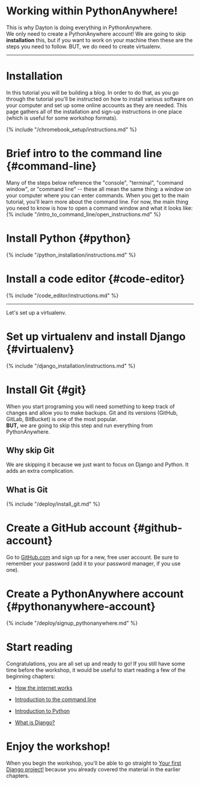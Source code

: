 
# Working within PythonAnywhere!

This is why Dayton is doing everything in PythonAnywhere.  
We only need to create a PythonAnywhere account!
We are going to skip **installation** this, but if you want to work on your machine then these are the steps you need to follow.
BUT, we do need to create virtualenv.

----------------------------------

# Installation
In this tutorial you will be building a blog. In order to do that, as you go through the tutorial you'll be instructed on how to install various software on your computer and set up some online accounts as they are needed. This page gathers all of the installation and sign-up instructions in one place (which is useful for some workshop formats).

<!--sec data-title="Chromebook setup (if you're using one)"
data-id="chromebook_setup" data-collapse=true ces-->
{% include "/chromebook_setup/instructions.md" %}
<!--endsec-->

# Brief intro to the command line {#command-line}
Many of the steps below reference the "console", "terminal", "command window", or "command line" -- these all mean the same thing: a window on your computer where you can enter commands. When you get to the main tutorial, you'll learn more about the command line. For now, the main thing you need to know is how to open a command window and what it looks like:
{% include "/intro_to_command_line/open_instructions.md" %}

# Install Python {#python}
{% include "/python_installation/instructions.md" %}

# Install a code editor {#code-editor}
{% include "/code_editor/instructions.md" %}

-----------------------------------------

Let's set up a virtualenv.

# Set up virtualenv and install Django {#virtualenv}
{% include "/django_installation/instructions.md" %}


# Install Git {#git}
When you start programing you will need something to keep track of changes and allow you to make backups.
Git and its versions (GitHub, GitLab, BitBucket) is one of the most popular.  
**BUT,** we are going to skip this step and run everything from PythonAnywhere.

## Why skip Git
We are skipping it because we just want to focus on Django and Python.  It adds an extra complication. 

## What is Git
{% include "/deploy/install_git.md" %}

# Create a GitHub account {#github-account}
Go to [GitHub.com](https://www.github.com) and sign up for a new, free user account. Be sure to remember your password (add it to your password manager, if you use one).

# Create a PythonAnywhere account {#pythonanywhere-account}
{% include "/deploy/signup_pythonanywhere.md" %}


# Start reading

Congratulations, you are all set up and ready to go! If you still have some time before the workshop, it would be useful to start reading a few of the beginning chapters:

* [How the internet works](../how_the_internet_works/README.md)

* [Introduction to the command line](../intro_to_command_line/README.md)

* [Introduction to Python](../python_introduction/README.md)

* [What is Django?](../django/README.md)


# Enjoy the workshop!

When you begin the workshop, you'll be able to go straight to [Your first Django project!](../django_start_project/README.md) because you already covered the material in the earlier chapters.
